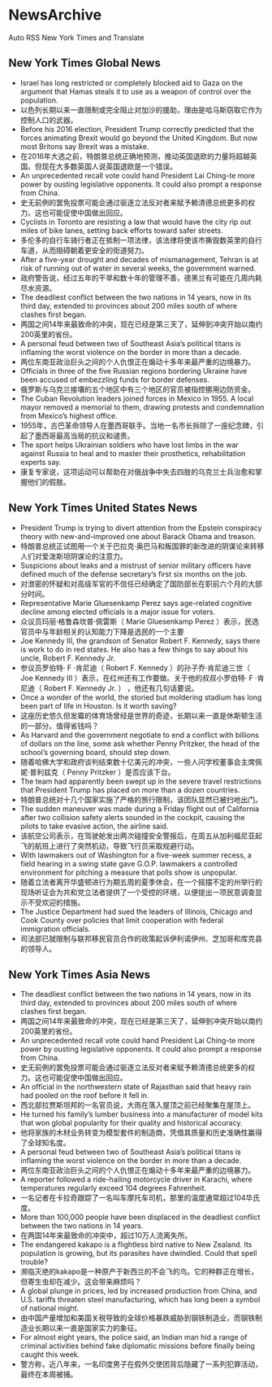 # NewsArchive
Auto RSS New York Times and Translate

## New York Times Global News
* Israel has long restricted or completely blocked aid to Gaza on the argument that Hamas steals it to use as a weapon of control over the population.
* 以色列长期以来一直限制或完全阻止对加沙的援助，理由是哈马斯窃取它作为控制人口的武器。
* Before his 2016 election, President Trump correctly predicted that the forces animating Brexit would go beyond the United Kingdom. But now most Britons say Brexit was a mistake.
* 在2016年大选之前，特朗普总统正确地预测，推动英国退欧的力量将超越英国。但现在大多数英国人说英国退欧是一个错误。
* An unprecedented recall vote could hand President Lai Ching-te more power by ousting legislative opponents. It could also prompt a response from China.
* 史无前例的罢免投票可能会通过驱逐立法反对者来赋予赖清德总统更多的权力。这也可能促使中国做出回应。
* Cyclists in Toronto are resisting a law that would have the city rip out miles of bike lanes, setting back efforts toward safer streets.
* 多伦多的自行车骑行者正在抵制一项法律，该法律将使该市撕毁数英里的自行车道，从而阻碍朝着更安全的街道努力。
* After a five-year drought and decades of mismanagement, Tehran is at risk of running out of water in several weeks, the government warned.
* 政府警告说，经过五年的干旱和数十年的管理不善，德黑兰有可能在几周内耗尽水资源。
* The deadliest conflict between the two nations in 14 years, now in its third day, extended to provinces about 200 miles south of where clashes first began.
* 两国之间14年来最致命的冲突，现在已经是第三天了，延伸到冲突开始以南约200英里的省份。
* A personal feud between two of Southeast Asia’s political titans is inflaming the worst violence on the border in more than a decade.
* 两位东南亚政治巨头之间的个人仇恨正在煽动十多年来最严重的边境暴力。
* Officials in three of the five Russian regions bordering Ukraine have been accused of embezzling funds for border defenses.
* 俄罗斯与乌克兰接壤的五个地区中有三个地区的官员被指控挪用边防资金。
* The Cuban Revolution leaders joined forces in Mexico in 1955. A local mayor removed a memorial to them, drawing protests and condemnation from Mexico’s highest office.
* 1955年，古巴革命领导人在墨西哥联手。当地一名市长拆除了一座纪念碑，引起了墨西哥最高当局的抗议和谴责。
* The sport helps Ukrainian soldiers who have lost limbs in the war against Russia to heal and to master their prosthetics, rehabilitation experts say.
* 康复专家说，这项运动可以帮助在对俄战争中失去四肢的乌克兰士兵治愈和掌握他们的假肢。

## New York Times United States News
* President Trump is trying to divert attention from the Epstein conspiracy theory with new-and-improved one about Barack Obama and treason.
* 特朗普总统正试图用一个关于巴拉克·奥巴马和叛国罪的新改进的阴谋论来转移人们对爱泼斯坦阴谋论的注意力。
* Suspicions about leaks and a mistrust of senior military officers have defined much of the defense secretary’s first six months on the job.
* 对泄密的怀疑和对高级军官的不信任已经确定了国防部长在职前六个月的大部分时间。
* Representative Marie Gluesenkamp Perez says age-related cognitive decline among elected officials is a major issue for voters.
* 众议员玛丽·格鲁森坎普·佩雷斯（ Marie Gluesenkamp Perez ）表示，民选官员中与年龄相关的认知能力下降是选民的一个主要
* Joe Kennedy III, the grandson of Senator Robert F. Kennedy, says there is work to do in red states. He also has a few things to say about his uncle, Robert F. Kennedy Jr.
* 参议员罗伯特· F ·肯尼迪（ Robert F. Kennedy ）的孙子乔·肯尼迪三世（ Joe Kennedy III ）表示，在红州还有工作要做。关于他的叔叔小罗伯特· F ·肯尼迪（ Robert F. Kennedy Jr. ） ，他还有几句话要说。
* Once a wonder of the world, the storied but moldering stadium has long been part of life in Houston. Is it worth saving?
* 这座历史悠久但发霉的体育场曾经是世界的奇迹，长期以来一直是休斯顿生活的一部分。值得省钱吗？
* As Harvard and the government negotiate to end a conflict with billions of dollars on the line, some ask whether Penny Pritzker, the head of the school’s governing board, should step down.
* 随着哈佛大学和政府谈判结束数十亿美元的冲突，一些人问学校董事会主席佩妮·普利兹克（ Penny Pritzker ）是否应该下台。
* The team had apparently been swept up in the severe travel restrictions that President Trump has placed on more than a dozen countries.
* 特朗普总统对十几个国家实施了严格的旅行限制，该团队显然已被扫地出门。
* The sudden maneuver was made during a Friday flight out of California after two collision safety alerts sounded in the cockpit, causing the pilots to take evasive action, the airline said.
* 该航空公司表示，在驾驶舱发出两次碰撞安全警报后，在周五从加利福尼亚起飞的航班上进行了突然机动，导致飞行员采取规避行动。
* With lawmakers out of Washington for a five-week summer recess, a field hearing in a swing state gave G.O.P. lawmakers a controlled environment for pitching a measure that polls show is unpopular.
* 随着立法者离开华盛顿进行为期五周的夏季休会，在一个摇摆不定的州举行的现场听证会为共和党立法者提供了一个受控的环境，以便提出一项民意调查显示不受欢迎的措施。
* The Justice Department had sued the leaders of Illinois, Chicago and Cook County over policies that limit cooperation with federal immigration officials.
* 司法部已就限制与联邦移民官员合作的政策起诉伊利诺伊州、芝加哥和库克县的领导人。

## New York Times Asia News
* The deadliest conflict between the two nations in 14 years, now in its third day, extended to provinces about 200 miles south of where clashes first began.
* 两国之间14年来最致命的冲突，现在已经是第三天了，延伸到冲突开始以南约200英里的省份。
* An unprecedented recall vote could hand President Lai Ching-te more power by ousting legislative opponents. It could also prompt a response from China.
* 史无前例的罢免投票可能会通过驱逐立法反对者来赋予赖清德总统更多的权力。这也可能促使中国做出回应。
* An official in the northwestern state of Rajasthan said that heavy rain had pooled on the roof before it fell in.
* 西北部拉贾斯坦邦的一名官员说，大雨在落入屋顶之前已经聚集在屋顶上。
* He turned his family’s lumber business into a manufacturer of model kits that won global popularity for their quality and historical accuracy.
* 他将家族的木材业务转变为模型套件的制造商，凭借其质量和历史准确性赢得了全球知名度。
* A personal feud between two of Southeast Asia’s political titans is inflaming the worst violence on the border in more than a decade.
* 两位东南亚政治巨头之间的个人仇恨正在煽动十多年来最严重的边境暴力。
* A reporter followed a ride-hailing motorcycle driver in Karachi, where temperatures regularly exceed 104 degrees Fahrenheit.
* 一名记者在卡拉奇跟踪了一名叫车摩托车司机，那里的温度通常超过104华氏度。
* More than 100,000 people have been displaced in the deadliest conflict between the two nations in 14 years.
* 在两国14年来最致命的冲突中，超过10万人流离失所。
* The endangered kakapo is a flightless bird native to New Zealand. Its population is growing, but its parasites have dwindled. Could that spell trouble?
* 濒临灭绝的kakapo是一种原产于新西兰的不会飞的鸟。它的种群正在增长，但寄生虫却在减少。这会带来麻烦吗？
* A global plunge in prices, led by increased production from China, and U.S. tariffs threaten steel manufacturing, which has long been a symbol of national might.
* 由中国产量增加和美国关税导致的全球价格暴跌威胁到钢铁制造业，而钢铁制造业长期以来一直是国家实力的象征。
* For almost eight years, the police said, an Indian man hid a range of criminal activities behind fake diplomatic missions before finally being caught this week.
* 警方称，近八年来，一名印度男子在假外交使团背后隐藏了一系列犯罪活动，最终在本周被捕。

